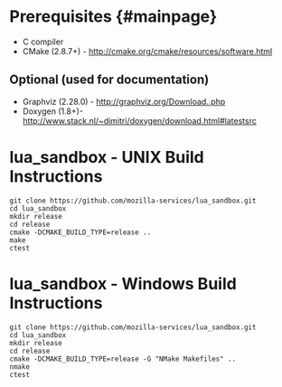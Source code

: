 Prerequisites {#mainpage}
====
* C compiler
* CMake (2.8.7+) - http://cmake.org/cmake/resources/software.html

Optional (used for documentation)
----
* Graphviz (2.28.0) - http://graphviz.org/Download..php
* Doxygen (1.8+)- http://www.stack.nl/~dimitri/doxygen/download.html#latestsrc

lua_sandbox  - UNIX Build Instructions
====
    git clone https://github.com/mozilla-services/lua_sandbox.git
    cd lua_sandbox 
    mkdir release
    cd release
    cmake -DCMAKE_BUILD_TYPE=release ..
    make
    ctest

lua_sandbox  - Windows Build Instructions
====
    git clone https://github.com/mozilla-services/lua_sandbox.git
    cd lua_sandbox 
    mkdir release
    cd release
    cmake -DCMAKE_BUILD_TYPE=release -G "NMake Makefiles" ..
    nmake
    ctest

